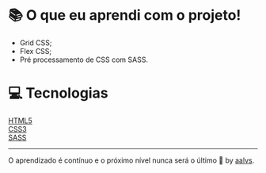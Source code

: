 # 📚 O que eu aprendi com o projeto!

- Grid CSS;
- Flex CSS;
- Pré processamento de CSS com SASS.

# 💻 Tecnologias

<a href='https://www.w3schools.com/html/'>HTML5</a>
<br/>
<a href='https://www.w3schools.com/css/'>CSS3</a>
<br/>
<a href='https://sass-lang.com/'>SASS</a>
<br/>

---

O aprendizado é contínuo e o próximo nível nunca será o último 🚀 by [aalvs](https://app.rocketseat.com.br/me/aalvs).
